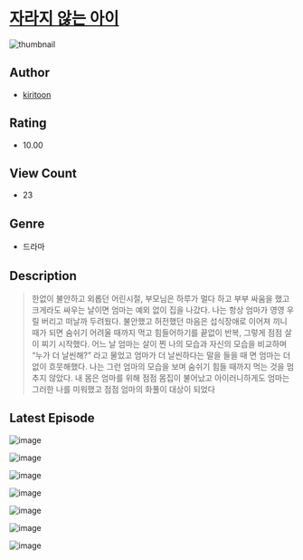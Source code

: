 # [자라지 않는 아이](https://comic.naver.com/challenge/list?titleId=811132)
![thumbnail](https://image-comic.pstatic.net/user_contents_data/challenge_comic/2023/05/25/206421/upload_3472949554791527011_480x623.jpeg)

## Author
- [kiritoon](https://comic.naver.com/artistTitle?id=206421)

## Rating
- 10.00

## View Count
- 23

## Genre
- 드라마

## Description
> 한없이 불안하고 외롭던 어린시절, 부모님은 하루가 멀다 하고 부부 싸움을 했고 크게라도 싸우는 날이면 엄마는 예외 없이 집을 나갔다. 나는 항상 엄마가 영영 우릴 버리고 떠날까 두려웠다. 불안했고 허전했던 마음은 섭식장애로 이어져 끼니때가 되면 숨쉬기 어려울 때까지 먹고 힘들어하기를 끝없이 반복, 그렇게 점점 살이 찌기 시작했다. 어느 날 엄마는 살이 찐 나의 모습과 자신의 모습을 비교하며 “누가 더 날씬해?” 라고 물었고 엄마가 더 날씬하다는 말을 들을 때 면 엄마는 더 없이 흐뭇해했다. 나는 그런 엄마의 모습을 보며 숨쉬기 힘들 때까지 먹는 것을 멈추지 않았다. 내 몸은 엄마를 위해 점점 몸집이 불어났고 아이러니하게도 엄마는 그러한 나를 미워했고 점점 엄마의 화풀이 대상이 되었다


## Latest Episode
![image](https://image-comic.pstatic.net/user_contents_data/challenge_comic/2023/05/25/206421/upload_3472946221849915955.jpeg)

![image](https://image-comic.pstatic.net/user_contents_data/challenge_comic/2023/05/25/206421/upload_3618749392236067129.jpeg)

![image](https://image-comic.pstatic.net/user_contents_data/challenge_comic/2023/05/25/206421/upload_3473172948807857971.jpeg)

![image](https://image-comic.pstatic.net/user_contents_data/challenge_comic/2023/05/25/206421/upload_4049070562266723890.jpeg)

![image](https://image-comic.pstatic.net/user_contents_data/challenge_comic/2023/05/25/206421/upload_7075497384568119861.jpeg)

![image](https://image-comic.pstatic.net/user_contents_data/challenge_comic/2023/05/25/206421/upload_7363448296559424562.jpeg)

![image](https://image-comic.pstatic.net/user_contents_data/challenge_comic/2023/05/25/206421/upload_4122542107534582582.jpeg)
